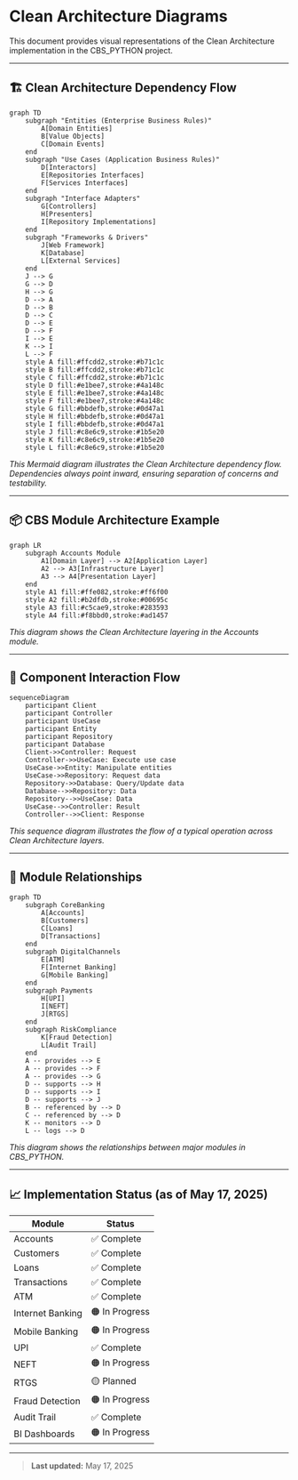 # Clean Architecture Diagrams

This document provides visual representations of the Clean Architecture implementation in the CBS_PYTHON project.

---

## 🏗️ Clean Architecture Dependency Flow

```mermaid
graph TD
    subgraph "Entities (Enterprise Business Rules)"
        A[Domain Entities]
        B[Value Objects]
        C[Domain Events]
    end
    subgraph "Use Cases (Application Business Rules)"
        D[Interactors]
        E[Repositories Interfaces]
        F[Services Interfaces]
    end
    subgraph "Interface Adapters"
        G[Controllers]
        H[Presenters]
        I[Repository Implementations]
    end
    subgraph "Frameworks & Drivers"
        J[Web Framework]
        K[Database]
        L[External Services]
    end
    J --> G
    G --> D
    H --> G
    D --> A
    D --> B
    D --> C
    D --> E
    D --> F
    I --> E
    K --> I
    L --> F
    style A fill:#ffcdd2,stroke:#b71c1c
    style B fill:#ffcdd2,stroke:#b71c1c
    style C fill:#ffcdd2,stroke:#b71c1c
    style D fill:#e1bee7,stroke:#4a148c
    style E fill:#e1bee7,stroke:#4a148c
    style F fill:#e1bee7,stroke:#4a148c
    style G fill:#bbdefb,stroke:#0d47a1
    style H fill:#bbdefb,stroke:#0d47a1
    style I fill:#bbdefb,stroke:#0d47a1
    style J fill:#c8e6c9,stroke:#1b5e20
    style K fill:#c8e6c9,stroke:#1b5e20
    style L fill:#c8e6c9,stroke:#1b5e20
```

*This Mermaid diagram illustrates the Clean Architecture dependency flow. Dependencies always point inward, ensuring separation of concerns and testability.*

---

## 📦 CBS Module Architecture Example

```mermaid
graph LR
    subgraph Accounts Module
        A1[Domain Layer] --> A2[Application Layer]
        A2 --> A3[Infrastructure Layer]
        A3 --> A4[Presentation Layer]
    end
    style A1 fill:#ffe082,stroke:#ff6f00
    style A2 fill:#b2dfdb,stroke:#00695c
    style A3 fill:#c5cae9,stroke:#283593
    style A4 fill:#f8bbd0,stroke:#ad1457
```

*This diagram shows the Clean Architecture layering in the Accounts module.*

---

## 🔄 Component Interaction Flow

```mermaid
sequenceDiagram
    participant Client
    participant Controller
    participant UseCase
    participant Entity
    participant Repository
    participant Database
    Client->>Controller: Request
    Controller->>UseCase: Execute use case
    UseCase->>Entity: Manipulate entities
    UseCase->>Repository: Request data
    Repository->>Database: Query/Update data
    Database-->>Repository: Data
    Repository-->>UseCase: Data
    UseCase-->>Controller: Result
    Controller-->>Client: Response
```

*This sequence diagram illustrates the flow of a typical operation across Clean Architecture layers.*

---

## 🧩 Module Relationships

```mermaid
graph TD
    subgraph CoreBanking
        A[Accounts]
        B[Customers]
        C[Loans]
        D[Transactions]
    end
    subgraph DigitalChannels
        E[ATM]
        F[Internet Banking]
        G[Mobile Banking]
    end
    subgraph Payments
        H[UPI]
        I[NEFT]
        J[RTGS]
    end
    subgraph RiskCompliance
        K[Fraud Detection]
        L[Audit Trail]
    end
    A -- provides --> E
    A -- provides --> F
    A -- provides --> G
    D -- supports --> H
    D -- supports --> I
    D -- supports --> J
    B -- referenced by --> D
    C -- referenced by --> D
    K -- monitors --> D
    L -- logs --> D
```

*This diagram shows the relationships between major modules in CBS_PYTHON.*

---

## 📈 Implementation Status (as of May 17, 2025)

| Module                | Status        |
|-----------------------|--------------|
| Accounts              | ✅ Complete   |
| Customers             | ✅ Complete   |
| Loans                 | ✅ Complete   |
| Transactions          | ✅ Complete   |
| ATM                   | ✅ Complete   |
| Internet Banking      | 🟠 In Progress|
| Mobile Banking        | 🟠 In Progress|
| UPI                   | ✅ Complete   |
| NEFT                  | 🟠 In Progress|
| RTGS                  | 🟡 Planned    |
| Fraud Detection       | 🟠 In Progress|
| Audit Trail           | ✅ Complete   |
| BI Dashboards         | 🟠 In Progress|

---

> **Last updated:** May 17, 2025
